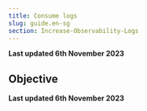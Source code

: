 ```yaml
---
title: Consume logs
slug: guide.en-sg
section: Increase-Observability-Logs
---
```


**Last updated 6th November 2023**



## Objective  

**Last updated 6th November 2023**

